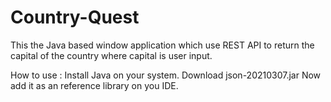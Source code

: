 # Country-Quest
This the Java based window application which use REST API to return the capital of the country where capital is user input.

How to use :
Install Java on your system.
Download json-20210307.jar
Now add it as an reference library on you IDE.

